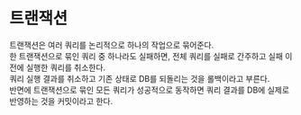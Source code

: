 # 트랜잭션  
트랜잭션은 여러 쿼리를 논리적으로 하나의 작업으로 묶어준다.  
한 트랜잭션으로 묶인 쿼리 중 하나라도 실패하면, 전체 쿼리를 실패로 간주하고 실패 이전에 실행한 쿼리를 취소한다.  
쿼리 실행 결과를 취소하고 기존 상태로 DB를 되돌리는 것을 롤백이라고 부른다.  
반면에 트랜잭션으로 묶인 모든 쿼리가 성공적으로 동작하면 쿼리 결과를 DB에 실제로 반영하는 것을 커밋이라고 한다.
